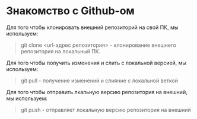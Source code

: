 # Знакомство с Github-ом
Для того чтобы клонировать внешний репозиторий на свой ПК, мы используем:
> git clone <url-адрес репозитория>  - клонирование внешнего репозитория на локальный ПК.

Для того чтобы получить изменения и слить с локальной версией, мы используем:
> git pull - получение изменений и слияние с локальной веткой

Для того чтобы отправить лкальную версию репозитория на внешний, мы используем:
> git push - отправляет локальную версию репозитория на внешний